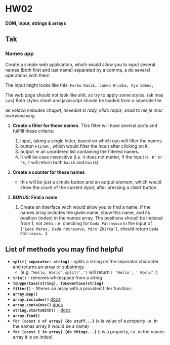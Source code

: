 # HW02

#### DOM, input, strings & arrays

## Tak

### Names app

Create a simple web application, which would allow you to input several names (both first and last name) separated by a comma,
a do several operations with them.

The input might looks like this: `Ferko Kasik, Janko Hruska, Ujo Zdeno,`

The web page should not look like shit, so try to apply some styles. (ak mas cas)
Both styles sheet and javascript should be loaded from a seperate file.

_ak volaco nebudes chapat, nevediet si rady, klido napis, snad to nie je moc overwhelming_

1. **Create a fitler for these names.**
   This filter will have several parts and fullfill these criteria:

   1. input, taking a single letter, based on which oyu will filter the names.
   2. button `FILTER` , which would filter the input after clicking on it.
   3. output => an unordered list containing the filtered names.
   4. It will be case insensitive (i.e. it does not metter, if the input is `'K'` or `'k`, it will return both `kasik` and `Kasik`)

2. **Create a counter for these names**

   - this will be just a simple button and an output element, which would show the count of the current input, after pressing a `COUNT` button.

3. **BONUS: Find a name**

   1. Create an interface wich would allow you to find a name, if the names array includes the given name, show this name, and its position (index) in the names array. The positions shoudl be indexed from 1, not zero.
      i.e. checking for `Dada Patrasova` in the input of `['Leos Mares, Dada Patrasova, Miro Zbirka']`, should return `Dada Patrasova, 2`

## List of methods you may find helpful

- **`split( separator: string)`** - splits a string on the separator character and returns an array of substrings
  - (e.g. `"Hello, World".split(',')` will return `[ 'Hello', ' World']`)
- **`trim()`** - removes whitespace from a string
- **`toUpperCase(string), toLowerCase(string)`**
- **`filter()`** - filteres an array with a provided filter function.
- **`array.map()`**
- **`array.includes()`** [docs]("https://developer.mozilla.org/en-US/docs/Web/JavaScript/Reference/Global_Objects/Array/includes")
- **`array.containes()`** [docs]("https://developer.mozilla.org/en-US/docs/Web/JavaScript/Reference/Global_Objects/Array/filter")
- **`string.startsWith()`** - [docs]("https://developer.mozilla.org/en-US/docs/Web/JavaScript/Reference/Global_Objects/String/startsWith")
- **`array.find()`**
- **`for (const x of array) {do stuff...}`** (x is value of a property i.e. in the names array it would be a name)
- **`for (const i in array) {do things...}`** (i is a property, i.e. in the names array it is an index)
